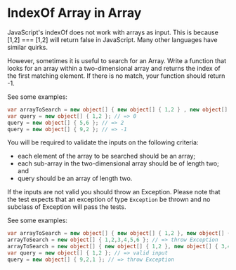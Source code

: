 # IndexOf Array in Array

JavaScript's indexOf does not work with arrays as input.
This is because [1,2] === [1,2] will return false in JavaScript.
Many other languages have similar quirks.

However, sometimes it is useful to search for an Array. Write a function that looks for an array within a two-dimensional array and returns the index of the first matching element. If there is no match, your function should return -1.

See some examples:
```csharp
var arrayToSearch = new object[] { new object[] { 1,2 } , new object[] { 3,4 }, new object[] { 5,6 } };
var query = new object[] { 1,2 }; // => 0
query = new object[] { 5,6 }; // => 2
query = new object[] { 9,2 }; // => -1
```

You will be required to validate the inputs on the following criteria:

* each element of the array to be searched should be an array;
* each sub-array in the two-dimensional array should be of length two; and
* query should be an array of length two.

If the inputs are not valid you should throw an Exception.
Please note that the test expects that an exception of type `Exception` be thrown and no subclass of Exception will pass the tests.

See some examples:
```csharp
var arrayToSearch = new object[] { new object[] { 1,2 }, new object[] { 3,4 }, new object[] { 5,6 }, new object[] { 7,8,9 } }; // => throw Exception
arrayToSearch = new object[] { 1,2,3,4,5,6 }; // => throw Exception
arrayToSearch = new object[] { new object[] { 1,2 }, new object[] { 3,4 }, new object[] { 5,6 } }; // => valid input
var query = new object[] { 1,2 }; // => valid input
query = new object[] { 9,2,1 }; // => throw Exception
```